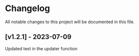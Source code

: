 # Changelog
All notable changes to this project will be documented in this file.

## [v1.2.1] - 2023-07-09

Updated text in the updater function
